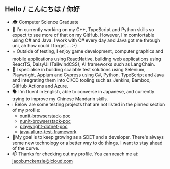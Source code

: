 ## Hello / こんにちは / 你好
- 🎓  Computer Science Graduate
- 🌱 I’m currently working on my C++, TypeScript and Python skills so expect to see more of that on my GitHub. However, I'm comfortable using C# and Java. I work with C# every day and Java got me through uni, ah how could I forget ... :-)
- ⭐ Outside of testing, I enjoy game development, computer graphics and mobile applications using ReactNative, building web applications using ReactTS, DaisyUI (TailwindCSS), AI frameworks such as LangChain.
- 💬 I specialise in building scalable test solutions using Selenium, Playwright, Appium and Cypress using C#, Python, TypeScript and Java and integrating them into CI/CD tooling such as Jenkins, Bamboo, GitHub Actions and Azure. 
- 🗣 I'm fluent in English, able to converse in Japanese, and currently trying to improve my Chinese Mandarin skills.
- ℹ️ Below are some testing projects that are not listed in the pinned section of my profile:
  - [xunit-browserstack-poc](https://github.com/choushen/xunit-browserstack-poc)
  - [nunit-browserstack-poc](https://github.com/choushen/nunit-browserstack-poc)
  - [playwright-dotnet-poc](https://github.com/choushen/playwright-dotnet-poc)
  - [java-allure-test-framework](https://github.com/choushen/java-allure-test-framework)
- 🎯My goal is to keep growing as a SDET and a developer. There's always some new technology or a better way to do things. I want to stay ahead of the curve.  
- 📫 Thanks for checking out my profile. You can reach me at: jacob.mckenzie@icloud.com

